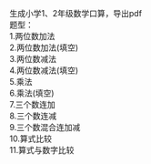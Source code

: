 生成小学1、2年级数学口算，导出pdf  
题型：  
    1.两位数加法  
    2.两位数加法(填空)  
    3.两位数减法  
    4.两位数减法(填空)  
    5.乘法  
    6.乘法(填空)  
    7.三个数连加  
    8.三个数连减  
    9.三个数混合连加减  
    10.算式比较  
    11.算式与数字比较

